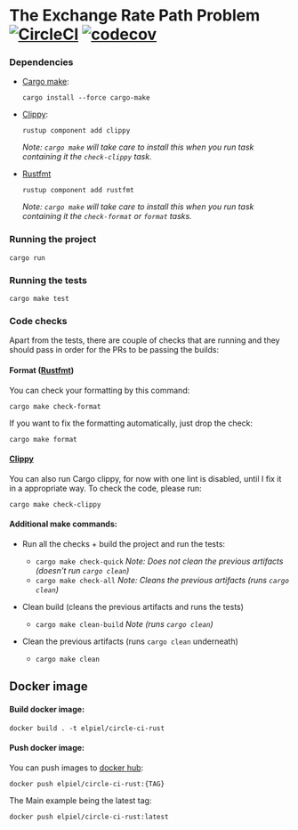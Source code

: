# The Exchange Rate Path Problem [![CircleCI](https://circleci.com/gh/elpiel/exchange-rate-path.svg?style=svg&circle-token=d6a2352d26b3e705d077bdc9b7a14bc12bcae5cb)](https://circleci.com/gh/elpiel/exchange-rate-path) [![codecov](https://codecov.io/gh/elpiel/exchange-rate-path/branch/master/graph/badge.svg?token=zyWdhLwwJM)](https://codecov.io/gh/elpiel/exchange-rate-path)

### Dependencies

* [Cargo make](https://sagiegurari.github.io/cargo-make/):

    `cargo install --force cargo-make`
    
* [Clippy](https://github.com/rust-lang/rust-clippy/):

    `rustup component add clippy`

    _Note: `cargo make` will take care to install this when you run task containing it the `check-clippy` task._
* [Rustfmt](https://github.com/rust-lang/rustfmt)

    `rustup component add rustfmt`

    _Note: `cargo make` will take care to install this when you run task containing it the `check-format` or `format` tasks._

### Running the project

`cargo run`

### Running the tests

`cargo make test`

### Code checks

Apart from the tests, there are couple of checks that are running and they should pass in order
for the PRs to be passing the builds:

#### Format ([Rustfmt](https://github.com/rust-lang/rustfmt))
You can check your formatting by this command:

`cargo make check-format`

If you want to fix the formatting automatically, just drop the check:

`cargo make format`

#### [Clippy](https://github.com/rust-lang/rust-clippy/)

You can also run Cargo clippy, for now with one lint is disabled, until I fix it in a appropriate way.
To check the code, please run:

`cargo make check-clippy`

#### Additional make commands:

* Run all the checks + build the project and run the tests:

    * `cargo make check-quick` _Note: Does not clean the previous artifacts (doesn't run `cargo clean`)_
    * `cargo make check-all` _Note: Cleans the previous artifacts (runs `cargo clean`)_
* Clean build (cleans the previous artifacts and runs the tests)

    * `cargo make clean-build` _Note (runs `cargo clean`)_

* Clean the previous artifacts (runs `cargo clean` underneath)

    * `cargo make clean`
    
    
## Docker image

#### Build docker image:

`docker build . -t elpiel/circle-ci-rust`

#### Push docker image:

You can push images to [docker hub](http://hub.docker.com/):

`docker push elpiel/circle-ci-rust:{TAG}`

The Main example being the latest tag:

`docker push elpiel/circle-ci-rust:latest`
